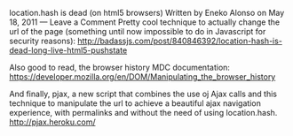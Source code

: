 location.hash is dead (on html5 browsers)
Written by Eneko Alonso on May 18, 2011 — Leave a Comment
Pretty cool technique to actually change the url of the page (something until now impossible to do in Javascript for security reasons):
http://badassjs.com/post/840846392/location-hash-is-dead-long-live-html5-pushstate

Also good to read, the browser history MDC documentation:
https://developer.mozilla.org/en/DOM/Manipulating_the_browser_history

And finally, pjax, a new script that combines the use oj Ajax calls and this technique to manipulate the url to achieve a beautiful ajax navigation experience, with permalinks and without the need of using location.hash.
http://pjax.heroku.com/